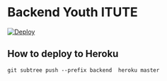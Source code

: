 # Backend Youth ITUTE

[![Deploy](https://www.herokucdn.com/deploy/button.svg)](https://heroku.com/deploy?template=https://github.com/ITUTE/youth)

## How to deploy to Heroku

```
git subtree push --prefix backend  heroku master   
```